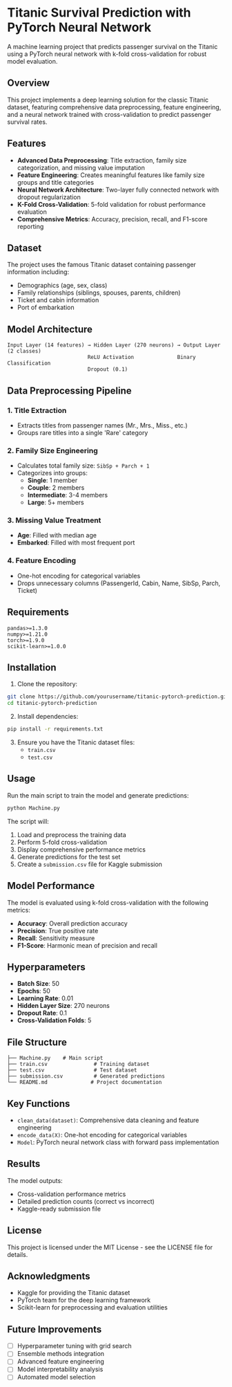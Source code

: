 # Titanic Survival Prediction with PyTorch Neural Network

A machine learning project that predicts passenger survival on the Titanic using a PyTorch neural network with k-fold cross-validation for robust model evaluation.

## Overview

This project implements a deep learning solution for the classic Titanic dataset, featuring comprehensive data preprocessing, feature engineering, and a neural network trained with cross-validation to predict passenger survival rates.

## Features

- **Advanced Data Preprocessing**: Title extraction, family size categorization, and missing value imputation
- **Feature Engineering**: Creates meaningful features like family size groups and title categories
- **Neural Network Architecture**: Two-layer fully connected network with dropout regularization
- **K-Fold Cross-Validation**: 5-fold validation for robust performance evaluation
- **Comprehensive Metrics**: Accuracy, precision, recall, and F1-score reporting

## Dataset

The project uses the famous Titanic dataset containing passenger information including:
- Demographics (age, sex, class)
- Family relationships (siblings, spouses, parents, children)
- Ticket and cabin information
- Port of embarkation

## Model Architecture

```
Input Layer (14 features) → Hidden Layer (270 neurons) → Output Layer (2 classes)
                          ReLU Activation              Binary Classification
                          Dropout (0.1)
```

## Data Preprocessing Pipeline

### 1. Title Extraction
- Extracts titles from passenger names (Mr., Mrs., Miss., etc.)
- Groups rare titles into a single 'Rare' category

### 2. Family Size Engineering
- Calculates total family size: `SibSp + Parch + 1`
- Categorizes into groups:
  - **Single**: 1 member
  - **Couple**: 2 members  
  - **Intermediate**: 3-4 members
  - **Large**: 5+ members

### 3. Missing Value Treatment
- **Age**: Filled with median age
- **Embarked**: Filled with most frequent port

### 4. Feature Encoding
- One-hot encoding for categorical variables
- Drops unnecessary columns (PassengerId, Cabin, Name, SibSp, Parch, Ticket)

## Requirements

```
pandas>=1.3.0
numpy>=1.21.0
torch>=1.9.0
scikit-learn>=1.0.0
```

## Installation

1. Clone the repository:
```bash
git clone https://github.com/yourusername/titanic-pytorch-prediction.git
cd titanic-pytorch-prediction
```

2. Install dependencies:
```bash
pip install -r requirements.txt
```

3. Ensure you have the Titanic dataset files:
   - `train.csv`
   - `test.csv`

## Usage

Run the main script to train the model and generate predictions:

```bash
python Machine.py
```

The script will:
1. Load and preprocess the training data
2. Perform 5-fold cross-validation
3. Display comprehensive performance metrics
4. Generate predictions for the test set
5. Create a `submission.csv` file for Kaggle submission

## Model Performance

The model is evaluated using k-fold cross-validation with the following metrics:
- **Accuracy**: Overall prediction accuracy
- **Precision**: True positive rate
- **Recall**: Sensitivity measure
- **F1-Score**: Harmonic mean of precision and recall

## Hyperparameters

- **Batch Size**: 50
- **Epochs**: 50
- **Learning Rate**: 0.01
- **Hidden Layer Size**: 270 neurons
- **Dropout Rate**: 0.1
- **Cross-Validation Folds**: 5

## File Structure

```
├── Machine.py    # Main script
├── train.csv               # Training dataset
├── test.csv                # Test dataset
├── submission.csv          # Generated predictions
└── README.md              # Project documentation
```

## Key Functions

- `clean_data(dataset)`: Comprehensive data cleaning and feature engineering
- `encode_data(X)`: One-hot encoding for categorical variables
- `Model`: PyTorch neural network class with forward pass implementation

## Results

The model outputs:
- Cross-validation performance metrics
- Detailed prediction counts (correct vs incorrect)
- Kaggle-ready submission file


## License

This project is licensed under the MIT License - see the LICENSE file for details.

## Acknowledgments

- Kaggle for providing the Titanic dataset
- PyTorch team for the deep learning framework
- Scikit-learn for preprocessing and evaluation utilities

## Future Improvements

- [ ] Hyperparameter tuning with grid search
- [ ] Ensemble methods integration
- [ ] Advanced feature engineering
- [ ] Model interpretability analysis
- [ ] Automated model selection
